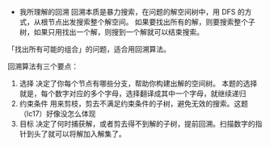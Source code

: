 - 我所理解的回溯
回溯本质是暴力搜索，在问题的解空间树中，用 DFS 的方式，从根节点出发搜索整个解空间。
如果要找出所有的解，则要搜索整个子树，如果只用找出一个解，则搜到一个解就可以结束搜索。

「找出所有可能的组合」的问题，适合用回溯算法。

回溯算法有三个要点：

1. 选择
决定了你每个节点有哪些分支，帮助你构建出解的空间树。
本题的选择就是，每个数字对应的多个字母，选择翻译成其中一个字母，就继续递归
2. 约束条件
用来剪枝，剪去不满足约束条件的子树，避免无效的搜索。这题（lc17）好像没怎么体现
3. 目标
决定了何时捕获解，或者剪去得不到解的子树，提前回溯。扫描数字的指针到头了就可以将解加入解集了。